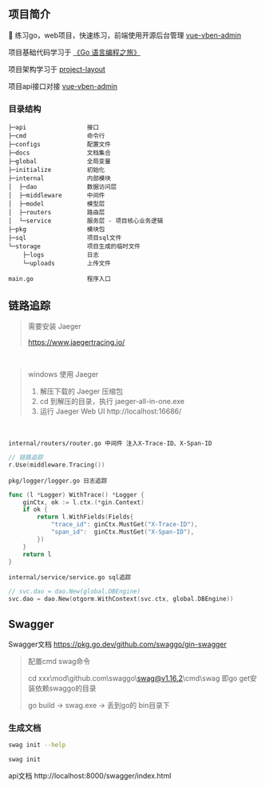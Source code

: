 ## 项目简介
:dart: 练习go，web项目，快速练习，前端使用开源后台管理 [vue-vben-admin](https://github.com/vbenjs/vue-vben-admin)

项目基础代码学习于 [《Go 语言编程之旅》](https://github.com/go-programming-tour-book/)

项目架构学习于 [project-layout](https://github.com/golang-standards/project-layout/blob/master/README_zh.md)

项目api接口对接 [vue-vben-admin](https://github.com/vbenjs/vue-vben-admin)

### 目录结构
```
├─api                 接口
├─cmd                 命令行
├─configs             配置文件
├─docs                文档集合
├─global              全局变量
├─initialize          初始化
├─internal            内部模块
│  ├─dao              数据访问层
│  ├─middleware       中间件
│  ├─model            模型层
│  ├─routers          路由层
│  └─service          服务层 - 项目核心业务逻辑
├─pkg                 模块包
├─sql                 项目sql文件
└─storage             项目生成的临时文件
    ├─logs            日志
    └─uploads         上传文件

main.go               程序入口				
```

## 链路追踪

> 需要安装 Jaeger
>
> https://www.jaegertracing.io/

<br>

> windows 使用 Jaeger
>
>1. 解压下载的 Jaeger 压缩包
>2. cd 到解压的目录，执行 jaeger-all-in-one.exe
>3. 运行 Jaeger Web UI http://localhost:16686/

<br>

`internal/routers/router.go 中间件 注入X-Trace-ID、X-Span-ID`
```go
// 链路追踪
r.Use(middleware.Tracing())
```

`pkg/logger/logger.go 日志追踪`
```go
func (l *Logger) WithTrace() *Logger {
	ginCtx, ok := l.ctx.(*gin.Context)
	if ok {
		return l.WithFields(Fields{
			"trace_id": ginCtx.MustGet("X-Trace-ID"),
			"span_id":  ginCtx.MustGet("X-Span-ID"),
		})
	}
	return l
}
```

`internal/service/service.go sql追踪`
```go
// svc.dao = dao.New(global.DBEngine)
svc.dao = dao.New(otgorm.WithContext(svc.ctx, global.DBEngine))
```

## Swagger
Swagger文档 https://pkg.go.dev/github.com/swaggo/gin-swagger

> 配置cmd swag命令
>
> cd xxx\mod\github.com\swaggo\swag@v1.16.2\cmd\swag 即go get安装依赖swaggo的目录
>
> go build -> swag.exe -> 丢到go的 bin目录下

### 生成文档
```bash
swag init --help

swag init
```
api文档 http://localhost:8000/swagger/index.html